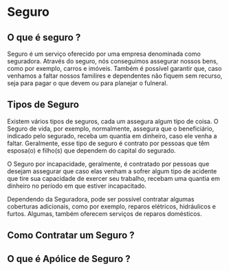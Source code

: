 # Seguro

## O que é seguro ?

Seguro é um serviço oferecido por uma empresa denominada como seguradora. Através do seguro, nós conseguimos assegurar nossos bens, como por exemplo, carros e imóveis.
Também é possível garantir que, caso venhamos a faltar nossos familires e dependentes não fiquem sem recurso, seja para pagar o que devem ou para planejar o fulneral.

## Tipos de Seguro

Existem vários tipos de seguros, cada um assegura algum tipo de coisa. O Seguro de vida, por exemplo, normalmente, assegura que o beneficiário, indicado pelo segurado,
receba um quantia em dinheiro, caso ele venha a faltar. Geralmente, esse tipo de seguro é contrato por pessoas que têm esposa(o) e filho(s) que dependem do capital
do segurado.

O Seguro por incapacidade, geralmente, é contratado por pessoas que desejam assegurar que caso elas venham a sofrer algum tipo de acidente que tire sua capacidade de exercer seu trabalho, recebam uma quantia em dinheiro no período em que estiver incapacitado.

Dependendo da Seguradora, pode ser possível contratar algumas coberturas adicionais, como por exemplo, reparos elétricos, hidráulicos e furtos. Algumas, também oferecem serviços de reparos domésticos.

## Como Contratar um Seguro ?

## O que é Apólice de Seguro ?
